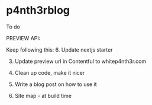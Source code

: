 # p4nth3rblog

To do



PREVIEW API:

Keep following this:
6. Update nextjs starter

3. Update preview url in Contentful to whitep4nth3r.com
4. Clean up code, make it nicer
5. Write a blog post on how to use it


1. Site map - at build time
